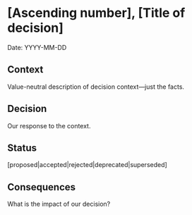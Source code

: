 # [Ascending number], [Title of decision]

Date: YYYY-MM-DD

## Context

Value-neutral description of decision context—just the facts.

## Decision

Our response to the context.

## Status

[proposed|accepted|rejected|deprecated|superseded]

## Consequences

What is the impact of our decision?
